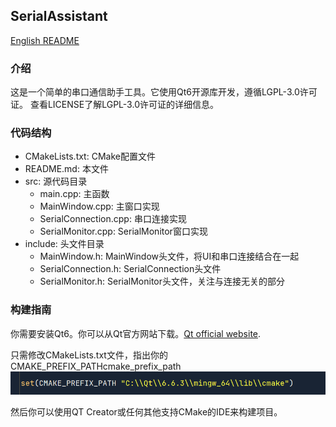 ## SerialAssistant
[English README](README.md)

### 介绍
这是一个简单的串口通信助手工具。它使用Qt6开源库开发，遵循LGPL-3.0许可证。 查看LICENSE了解LGPL-3.0许可证的详细信息。

### 代码结构
- CMakeLists.txt: CMake配置文件
- README.md: 本文件
- src: 源代码目录
    - main.cpp: 主函数
    - MainWindow.cpp: 主窗口实现
    - SerialConnection.cpp: 串口连接实现 
    - SerialMonitor.cpp: SerialMonitor窗口实现
- include: 头文件目录
    - MainWindow.h: MainWindow头文件，将UI和串口连接结合在一起
    - SerialConnection.h: SerialConnection头文件
    - SerialMonitor.h: SerialMonitor头文件，关注与连接无关的部分

### 构建指南
你需要安装Qt6。你可以从Qt官方网站下载。[Qt official website](https://www.qt.io/download).

只需修改CMakeLists.txt文件，指出你的CMAKE_PREFIX_PATHcmake_prefix_path 
![cmake_prefix_path](img/cmake_prefix_path.png)

然后你可以使用QT Creator或任何其他支持CMake的IDE来构建项目。